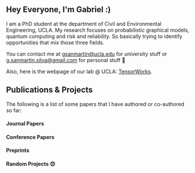 ## Hey Everyone, I'm Gabriel :)

I am a PhD student at the department of Civil and Environmental Engineering, UCLA. My research focuses on probabilistic graphical models, quantum computing and risk and reliability. So basically trying to identify opportunities that mix those three fields. 

You can contact me at gsanmartin@ucla.edu for university stuff or g.sanmartin.silva@gmail.com for personal stuff 🙂

Also, here is the webpage of our lab @ UCLA: [TensorWorks](https://tensorworks.seas.ucla.edu).


## Publications & Projects

The following is a list of some papers that I have authored or co-authored so far:

#### Journal Papers


#### Conference Papers


#### Preprints


#### Random Projects 😊

